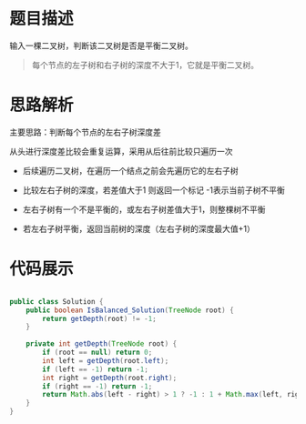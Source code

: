 #  题目描述

输入一棵二叉树，判断该二叉树是否是平衡二叉树。

>  每个节点的左子树和右子树的深度不大于1，它就是平衡二叉树。
#  思路解析

主要思路：判断每个节点的左右子树深度差

从头进行深度差比较会重复运算，采用从后往前比较只遍历一次

- 后续遍历二叉树，在遍历一个结点之前会先遍历它的左右子树

- 比较左右子树的深度，若差值大于1 则返回一个标记 -1表示当前子树不平衡

- 左右子树有一个不是平衡的，或左右子树差值大于1，则整棵树不平衡

- 若左右子树平衡，返回当前树的深度（左右子树的深度最大值+1）

#  代码展示

```java

public class Solution {
    public boolean IsBalanced_Solution(TreeNode root) {
        return getDepth(root) != -1;
    }
     
    private int getDepth(TreeNode root) {
        if (root == null) return 0;
        int left = getDepth(root.left);
        if (left == -1) return -1;
        int right = getDepth(root.right);
        if (right == -1) return -1;
        return Math.abs(left - right) > 1 ? -1 : 1 + Math.max(left, right);
    }
}
```